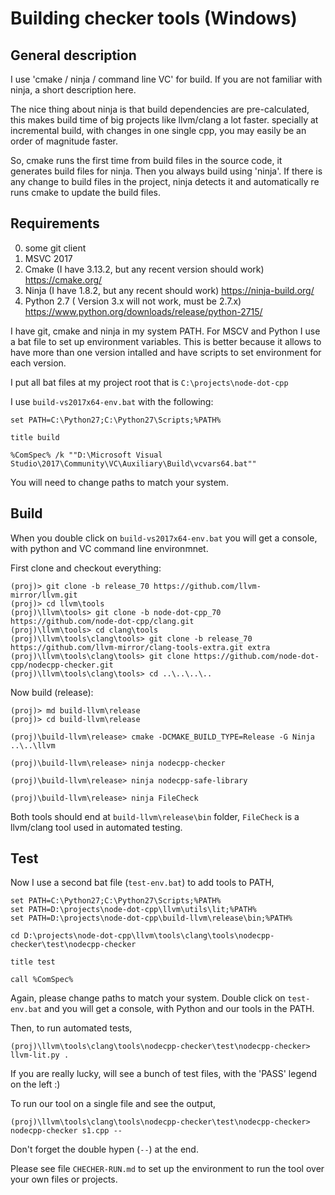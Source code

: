 

Building checker tools (Windows)
=================================

General description
-------------------
I use 'cmake / ninja / command line VC' for build. If you are not familiar with ninja, a short description here.

The nice thing about ninja is that build dependencies are pre-calculated, this makes build time of big projects like llvm/clang a lot faster. specially at incremental build, with changes in one single cpp, you may easily be an order of magnitude faster.

So, cmake runs the first time from build files in the source code, it generates build files for ninja. Then you always build using 'ninja'.
If there is any change to build files in the project, ninja detects it and automatically re runs cmake to update the build files.


Requirements
------------

0. some git client
1. MSVC 2017
2. Cmake (I have 3.13.2, but any recent version should work) https://cmake.org/
3. Ninja (I have 1.8.2, but any recent should work) https://ninja-build.org/
4. Python 2.7 ( Version 3.x will not work, must be 2.7.x) https://www.python.org/downloads/release/python-2715/

I have git, cmake and ninja in my system PATH. For MSCV and Python I use a bat file to set up environment variables. This is better because it allows to have more than one version intalled and have scripts to set environment for each version.


I put all bat files at my project root that is `C:\projects\node-dot-cpp`

I use `build-vs2017x64-env.bat` with the following:

	set PATH=C:\Python27;C:\Python27\Scripts;%PATH%

	title build

	%ComSpec% /k ""D:\Microsoft Visual Studio\2017\Community\VC\Auxiliary\Build\vcvars64.bat""


You will need to change paths to match your system.


Build
-----

When you double click on `build-vs2017x64-env.bat` you will get a console, with python and VC command line environmnet.

First clone and checkout everything:

	(proj)> git clone -b release_70 https://github.com/llvm-mirror/llvm.git
	(proj)> cd llvm\tools
	(proj)\llvm\tools> git clone -b node-dot-cpp_70 https://github.com/node-dot-cpp/clang.git
	(proj)\llvm\tools> cd clang\tools
	(proj)\llvm\tools\clang\tools> git clone -b release_70 https://github.com/llvm-mirror/clang-tools-extra.git extra
	(proj)\llvm\tools\clang\tools> git clone https://github.com/node-dot-cpp/nodecpp-checker.git
	(proj)\llvm\tools\clang\tools> cd ..\..\..\..


Now build (release):

	(proj)> md build-llvm\release
	(proj)> cd build-llvm\release

	(proj)\build-llvm\release> cmake -DCMAKE_BUILD_TYPE=Release -G Ninja ..\..\llvm

	(proj)\build-llvm\release> ninja nodecpp-checker

	(proj)\build-llvm\release> ninja nodecpp-safe-library

	(proj)\build-llvm\release> ninja FileCheck

Both tools should end at `build-llvm\release\bin` folder, `FileCheck` is a llvm/clang tool used in automated testing.


Test
----

Now I use a second bat file (`test-env.bat`) to add tools to PATH,


	set PATH=C:\Python27;C:\Python27\Scripts;%PATH%
	set PATH=D:\projects\node-dot-cpp\llvm\utils\lit;%PATH%
	set PATH=D:\projects\node-dot-cpp\build-llvm\release\bin;%PATH%

	cd D:\projects\node-dot-cpp\llvm\tools\clang\tools\nodecpp-checker\test\nodecpp-checker

	title test

	call %ComSpec%

Again, please change paths to match your system.
Double click on `test-env.bat` and you will get a console, with Python and our tools in the PATH.

Then, to run automated tests,

	(proj)\llvm\tools\clang\tools\nodecpp-checker\test\nodecpp-checker> llvm-lit.py .

If you are really lucky, will see a bunch of test files, with the 'PASS' legend on the left :)

To run our tool on a single file and see the output,

	(proj)\llvm\tools\clang\tools\nodecpp-checker\test\nodecpp-checker> nodecpp-checker s1.cpp --
	
Don't forget the double hypen (`--`) at the end.


Please see file `CHECHER-RUN.md` to set up the environment to run the tool over your own files or projects.

